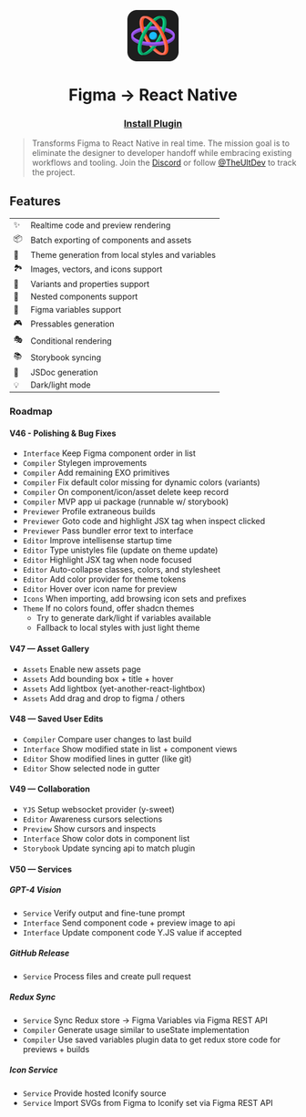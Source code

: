 <p align="center">
  <img src="./design/logo.png" width="90px"/>
</p>
<h1 align="center">
  Figma → React Native
</h1>
<h3 align="center">
  <a href="https://www.figma.com/community/plugin/821138713091291738">
    Install Plugin
  </a>
</h3>

> Transforms Figma to React Native in real time. The mission goal is to eliminate the designer to developer handoff while embracing existing workflows and tooling. Join the [Discord](https://discord.com/invite/TzhDRyj) or follow [@TheUltDev](https://x.com/theultdev) to track the project.

## Features

|   |   |
| - | - | 
| ✨ | Realtime code and preview rendering
| 📦 | Batch exporting of components and assets
| 🎨 | Theme generation from local styles and variables
| 🏞 | Images, vectors, and icons support
| 🎲 | Variants and properties support
| 🧱 | Nested components support
| 🧩 | Figma variables support
| 🎮 | Pressables generation
| 🎭 | Conditional rendering
| 📚 | Storybook syncing
| 📖 | JSDoc generation
| 💡 | Dark/light mode

### Roadmap

#### V46 - Polishing & Bug Fixes
- `Interface` Keep Figma component order in list
- `Compiler` Stylegen improvements
- `Compiler` Add remaining EXO primitives
- `Compiler` Fix default color missing for dynamic colors (variants)
- `Compiler` On component/icon/asset delete keep record
- `Compiler` MVP app ui package (runnable w/ storybook)
- `Previewer` Profile extraneous builds
- `Previewer` Goto code and highlight JSX tag when inspect clicked
- `Previewer` Pass bundler error text to interface
- `Editor` Improve intellisense startup time
- `Editor` Type unistyles file (update on theme update)
- `Editor` Highlight JSX tag when node focused
- `Editor` Auto-collapse classes, colors, and stylesheet
- `Editor` Add color provider for theme tokens
- `Editor` Hover over icon name for preview
- `Icons` When importing, add browsing icon sets and prefixes
- `Theme` If no colors found, offer shadcn themes
  - Try to generate dark/light if variables available
  - Fallback to local styles with just light theme

#### V47 — Asset Gallery
- `Assets` Enable new assets page
- `Assets` Add bounding box + title + hover
- `Assets` Add lightbox (yet-another-react-lightbox)
- `Assets` Add drag and drop to figma / others

#### V48 — Saved User Edits
- `Compiler` Compare user changes to last build
- `Interface` Show modified state in list + component views
- `Editor` Show modified lines in gutter (like git)
- `Editor` Show selected node in gutter

#### V49 — Collaboration
- `YJS` Setup websocket provider (y-sweet)
- `Editor` Awareness cursors selections
- `Preview` Show cursors and inspects
- `Interface` Show color dots in component list
- `Storybook` Update syncing api to match plugin

#### V50 — Services

##### GPT-4 Vision
- `Service` Verify output and fine-tune prompt
- `Interface` Send component code + preview image to api
- `Interface` Update component code Y.JS value if accepted

##### GitHub Release
- `Service` Process files and create pull request

##### Redux Sync
- `Service` Sync Redux store -> Figma Variables via Figma REST API
- `Compiler` Generate usage similar to useState implementation
- `Compiler` Use saved variables plugin data to get redux store code for previews + builds

##### Icon Service
- `Service` Provide hosted Iconify source
- `Service` Import SVGs from Figma to Iconify set via Figma REST API

